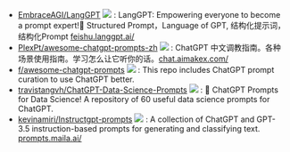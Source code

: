+ [EmbraceAGI/LangGPT](https://github.com/EmbraceAGI/LangGPT) ![](https://img.shields.io/github/stars/EmbraceAGI/LangGPT?style=social) : LangGPT: Empowering everyone to become a prompt expert!🚀 Structured Prompt，Language of GPT, 结构化提示词，结构化Prompt [feishu.langgpt.ai/](http://feishu.langgpt.ai/)
+ [PlexPt/awesome-chatgpt-prompts-zh](https://github.com/PlexPt/awesome-chatgpt-prompts-zh) ![](https://img.shields.io/github/stars/PlexPt/awesome-chatgpt-prompts-zh?style=social) : ChatGPT 中文调教指南。各种场景使用指南。学习怎么让它听你的话。[chat.aimakex.com/](https://chat.aimakex.com/)
+ [f/awesome-chatgpt-prompts](https://github.com/f/awesome-chatgpt-prompts) ![](https://img.shields.io/github/stars/f/awesome-chatgpt-prompts?style=social) : This repo includes ChatGPT prompt curation to use ChatGPT better.
+ [travistangvh/ChatGPT-Data-Science-Prompts](https://github.com/travistangvh/ChatGPT-Data-Science-Prompts) ![](https://img.shields.io/github/stars/travistangvh/ChatGPT-Data-Science-Prompts?style=social) : 🚀 ChatGPT Prompts for Data Science! A repository of 60 useful data science prompts for ChatGPT.
+ [kevinamiri/Instructgpt-prompts](https://github.com/kevinamiri/Instructgpt-prompts) ![](https://img.shields.io/github/stars/kevinamiri/Instructgpt-prompts?style=social) : A collection of ChatGPT and GPT-3.5 instruction-based prompts for generating and classifying text. [prompts.maila.ai/](https://prompts.maila.ai/)

